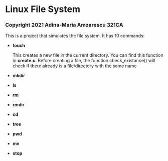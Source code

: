 # Linux File System
### Copyright 2021 Adina-Maria Amzarescu 321CA
This is a project that simulates the file system.
It has 10 commands:
* **touch** 

  This creates a new file in the current directory.
  You can find this function in __create.c__.
  Before creating a file, the function check_existance()
  will check if there already is a file/directory with the same name
* **mkdir**
* **ls**
* **rm**
* **rmdir**
* **cd**
* **tree**
* **pwd**
* **mv**
* **stop**
